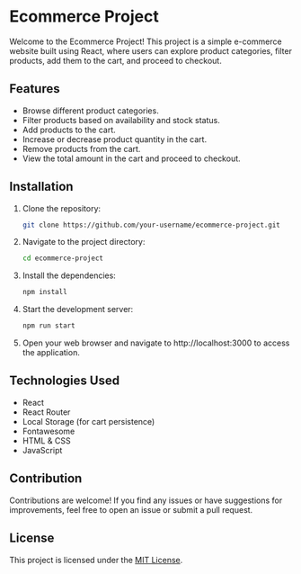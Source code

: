 # Ecommerce Project

Welcome to the Ecommerce Project! This project is a simple e-commerce website built using React, where users can explore product categories, filter products, add them to the cart, and proceed to checkout.


## Features

- Browse different product categories.
- Filter products based on availability and stock status.
- Add products to the cart.
- Increase or decrease product quantity in the cart.
- Remove products from the cart.
- View the total amount in the cart and proceed to checkout.

## Installation

1. Clone the repository:
   ```bash
   git clone https://github.com/your-username/ecommerce-project.git
2. Navigate to the project directory:
    ```bash
    cd ecommerce-project
3. Install the dependencies:
    ```bash
    npm install
4. Start the development server:
    ```bash 
    npm run start
5. Open your web browser and navigate to http://localhost:3000 to access the application.



## Technologies Used
- React
- React Router
- Local Storage (for cart persistence)
- Fontawesome
- HTML & CSS
- JavaScript


## Contribution

Contributions are welcome! If you find any issues or have suggestions for improvements, feel free to open an issue or submit a pull request.

## License
This project is licensed under the [MIT License](LICENSE).